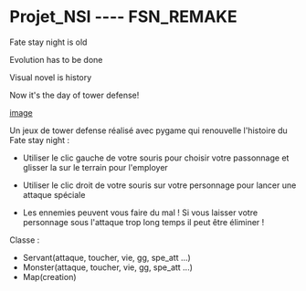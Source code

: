 # Projet_NSI    ----    FSN_REMAKE



  Fate stay night is old 

  Evolution has to be done 

  Visual novel is history 

  Now it's the day of tower defense!
  
  
  [image](https://user-images.githubusercontent.com/90462079/146457479-30966c6c-87cf-4a0c-8d2b-c6169902ed73.png)



Un jeux de tower defense réalisé avec pygame qui renouvelle l'histoire du Fate stay night :


  - Utiliser le clic gauche de votre souris pour choisir votre passonnage et glisser la sur le terrain pour l'employer

  - Utiliser le clic droit de votre souris sur votre personnage pour lancer une attaque spéciale 

  - Les ennemies peuvent vous faire du mal ! Si vous laisser votre personnage sous l'attaque trop long temps il peut être éliminer !



Classe : 
  - Servant(attaque, toucher, vie, gg, spe_att ...)
  - Monster(attaque, toucher, vie, gg, spe_att ...)
  - Map(creation)
